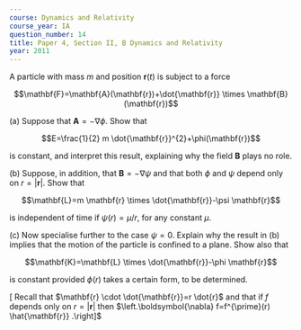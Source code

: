 ```yaml
---
course: Dynamics and Relativity
course_year: IA
question_number: 14
title: Paper 4, Section II, B Dynamics and Relativity
year: 2011
---
```




A particle with mass $m$ and position $\mathbf{r}(t)$ is subject to a force

$$\mathbf{F}=\mathbf{A}(\mathbf{r})+\dot{\mathbf{r}} \times \mathbf{B}(\mathbf{r})$$

(a) Suppose that $\mathbf{A}=-\nabla \phi$. Show that

$$E=\frac{1}{2} m \dot{\mathbf{r}}^{2}+\phi(\mathbf{r})$$

is constant, and interpret this result, explaining why the field $\mathbf{B}$ plays no role.

(b) Suppose, in addition, that $\mathbf{B}=-\nabla \psi$ and that both $\phi$ and $\psi$ depend only on $r=|\mathbf{r}|$. Show that

$$\mathbf{L}=m \mathbf{r} \times \dot{\mathbf{r}}-\psi \mathbf{r}$$

is independent of time if $\psi(r)=\mu / r$, for any constant $\mu$.

(c) Now specialise further to the case $\psi=0$. Explain why the result in (b) implies that the motion of the particle is confined to a plane. Show also that

$$\mathbf{K}=\mathbf{L} \times \dot{\mathbf{r}}-\phi \mathbf{r}$$

is constant provided $\phi(r)$ takes a certain form, to be determined.

[ Recall that $\mathbf{r} \cdot \dot{\mathbf{r}}=r \dot{r}$ and that if $f$ depends only on $r=|\mathbf{r}|$ then $\left.\boldsymbol{\nabla} f=f^{\prime}(r) \hat{\mathbf{r}} .\right]$